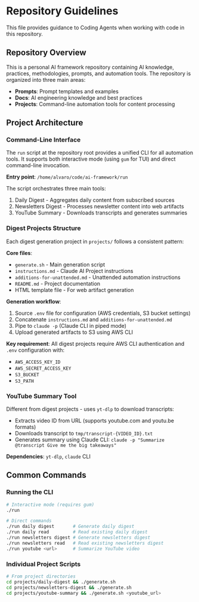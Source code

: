 # Repository Guidelines

This file provides guidance to Coding Agents when working with code in this repository.

## Repository Overview

This is a personal AI framework repository containing AI knowledge, practices, methodologies, prompts, and automation tools. The repository is organized into three main areas:

- **Prompts**: Prompt templates and examples
- **Docs**: AI engineering knowledge and best practices
- **Projects**: Command-line automation tools for content processing

## Project Architecture

### Command-Line Interface

The `run` script at the repository root provides a unified CLI for all automation tools. It supports both interactive mode (using `gum` for TUI) and direct command-line invocation.

**Entry point**: `/home/alvaro/code/ai-framework/run`

The script orchestrates three main tools:
1. Daily Digest - Aggregates daily content from subscribed sources
2. Newsletters Digest - Processes newsletter content into web artifacts
3. YouTube Summary - Downloads transcripts and generates summaries

### Digest Projects Structure

Each digest generation project in `projects/` follows a consistent pattern:

**Core files**:
- `generate.sh` - Main generation script
- `instructions.md` - Claude AI Project instructions
- `additions-for-unattended.md` - Unattended automation instructions
- `README.md` - Project documentation
- HTML template file - For web artifact generation

**Generation workflow**:
1. Source `.env` file for configuration (AWS credentials, S3 bucket settings)
2. Concatenate `instructions.md` and `additions-for-unattended.md`
3. Pipe to `claude -p` (Claude CLI in piped mode)
4. Upload generated artifacts to S3 using AWS CLI

**Key requirement**: All digest projects require AWS CLI authentication and `.env` configuration with:
- `AWS_ACCESS_KEY_ID`
- `AWS_SECRET_ACCESS_KEY`
- `S3_BUCKET`
- `S3_PATH`

### YouTube Summary Tool

Different from digest projects - uses `yt-dlp` to download transcripts:
- Extracts video ID from URL (supports youtube.com and youtu.be formats)
- Downloads transcript to `tmp/transcript-{VIDEO_ID}.txt`
- Generates summary using Claude CLI: `claude -p "Summarize @transcript Give me the big takeaways"`

**Dependencies**: `yt-dlp`, `claude` CLI

## Common Commands

### Running the CLI

```bash
# Interactive mode (requires gum)
./run

# Direct commands
./run daily digest       # Generate daily digest
./run daily read         # Read existing daily digest
./run newsletters digest # Generate newsletters digest
./run newsletters read   # Read existing newsletters digest
./run youtube <url>      # Summarize YouTube video
```

### Individual Project Scripts

```bash
# From project directories
cd projects/daily-digest && ./generate.sh
cd projects/newsletters-digest && ./generate.sh
cd projects/youtube-summary && ./generate.sh <youtube_url>
```
